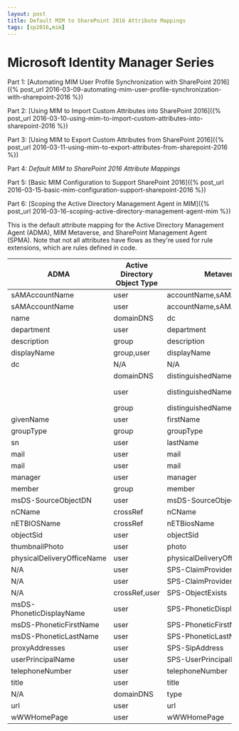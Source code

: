 ```yaml
---
layout: post
title: Default MIM to SharePoint 2016 Attribute Mappings
tags: [sp2016,mim]
---
```


# Microsoft Identity Manager Series

Part 1: [Automating MIM User Profile Synchronization with SharePoint 2016]({% post_url 2016-03-09-automating-mim-user-profile-synchronization-with-sharepoint-2016 %})

Part 2: [Using MIM to Import Custom Attributes into SharePoint 2016]({% post_url 2016-03-10-using-mim-to-import-custom-attributes-into-sharepoint-2016 %})

Part 3: [Using MIM to Export Custom Attributes from SharePoint 2016]({% post_url 2016-03-11-using-mim-to-export-attributes-from-sharepoint-2016 %})

Part 4: _Default MIM to SharePoint 2016 Attribute Mappings_

Part 5: [Basic MIM Configuration to Support SharePoint 2016]({% post_url 2016-03-15-basic-mim-configuration-support-sharepoint-2016 %})

Part 6: [Scoping the Active Directory Management Agent in MIM]({% post_url 2016-03-16-scoping-active-directory-management-agent-mim %})

This is the default attribute mapping for the Active Directory Management Agent (ADMA), MIM Metaverse, and SharePoint Management Agent (SPMA). Note that not all attributes have flows as they're used for rule extensions, which are rules defined in code.

ADMA | Active Directory Object Type | Metaverse | Metaverse Object Type | SharePoint Object Type | SPMA
--- | --- | --- | --- | --- | ---
sAMAccountName|user|accountName,sAMAccountName|person|user|ProfileIdentifier,UserName
sAMAccountName|user|accountName,sAMAccountName|contact|contact|ProfileIdentifier
name|domainDNS|dc|domain|N/A|N/A
department|user|department|person|user|Department,SPS-Department
description|group|description|group|group|Description
displayName|group,user|displayName|contact,group,person|contact,group,user|PreferredName
dc|N/A|N/A|N/A|N/A|N/A
<dn>|domainDNS|distinguishedName|domain|N/A|N/A
<dn>|user|distinguishedName|contact,person|contact,user|PreferredName,ProfileIdentifier,SPS-DistinguishedName
<dn>|group|distinguishedName|group|group|PreferredName,ProfileIdentifier
givenName|user|firstName|person|user|FirstName
groupType|group|groupType|group|group|GroupName
sn|user|lastName|person|user|LastName
mail|user|mail|person|user|WorkEmail
mail|user|mail|group|group|MailNickName
manager|user|manager|person|user|Manager
member|group|member|group|group|Member
msDS-SourceObjectDN|user|msDS-SourceObjectDN|contact,person|contact,user|SPS-SourceObjectDN
nCName|crossRef|nCName|crossref|N/A|N/A
nETBIOSName|crossRef|nETBiosName|crossref|N/A|N/A
objectSid|user|objectSid|group,person|group,user|SID
thumbnailPhoto|user|photo|person|user|Picture
physicalDeliveryOfficeName|user|physicalDeliveryOfficeName|person|user|Office
N/A|user|SPS-ClaimProviderID|person|user|SPS-ClaimProviderID
N/A|user|SPS-ClaimProviderType|person|user|SPS-ClaimProviderType
N/A|crossRef,user|SPS-ObjectExists|contact,crossref,person|N/A|N/A
msDS-PhoneticDisplayName|user|SPS-PhoneticDisplayName|person|user|SPS-PhoneticDisplayName
msDS-PhoneticFirstName|user|SPS-PhoneticFirstName|person|user|SPS-PhoneticFirstName
msDS-PhoneticLastName|user|SPS-PhoneticLastName|person|user|SPS-PhoneticLastName
proxyAddresses|user|SPS-SipAddress|person|user|SPS-SipAddress
userPrincipalName|user|SPS-UserPrincipalName|person|user|SPS-UserPrincipalName
telephoneNumber|user|telephoneNumber|person|user|WorkPhone
title|user|title|person|user|SPS-JobTitle,Title
N/A|domainDNS|type|domain|N/A|N/A
url|user|url|group,person|group|Url
wWWHomePage|user|wWWHomePage|person|user|PublicSiteRedirect